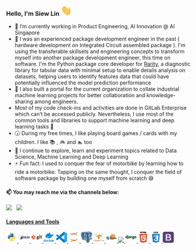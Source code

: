 ### Hello, I'm Siew Lin  <img src="https://github.com/SiewLinYap/SiewLinYap/blob/main/assets/wave.gif" width="30px">

- 🔭 I’m currently working in Product Engineering, AI Innovation @ AI Singapore
- 💬 I was an experienced package development engineer in the past ( hardware development on Integrated Circuit assembled package ). I'm using the transferable skillsets and engineering concepts to transform myself into another package development engineer, this time on software. I'm the Python package core developer for [Rarity](https://pypi.org/project/rarity/), a diagnostic library for tabular data with minimal setup to enable details analysis on datasets, helping users to identify features data that could have potentially influenced the model prediction performance
- :office: I also built a portal for the current organization to collate industrial machine learning projects for better collaboration and knowledge-sharing among engineers.
- Most of my code check-ins and activities are done in GitLab Enterprise which can’t be accessed publicly. Nevertheless, I use most of the common tools and libraries to support machine learning and deep learning tasks :dart:
- :clock530: During my free times, I like playing board games / cards with my children. I like :books: , :bike: and :swimmer: too
- 🌱 I continue to explore, learn and experiment topics related to Data Science, Machine Learning and Deep Learning
- ⚡ Fun fact: I used to conquer the fear of motorbike by learning how to ride a motorbike. Tapping on the same thought, I conquer the field of software package by building one myself from scratch :sweat_smile:


#### 📫 You may reach me via the channels below:
  
[<img src="https://img.icons8.com/color/48/000000/linkedin.png" width="4.5%"/>](https://www.linkedin.com/in/siewlinyap)  &nbsp; 
<a href="mailto:siewlin2009@gmail.com"> <img src="https://img.icons8.com/fluent/48/000000/gmail.png" width="4.5%"/>
  
#### Languages and Tools <br />

<code><img height="30" src="https://raw.githubusercontent.com/github/explore/80688e429a7d4ef2fca1e82350fe8e3517d3494d/topics/python/python.png"></code>
<code><img height="30" src="https://raw.githubusercontent.com/github/explore/80688e429a7d4ef2fca1e82350fe8e3517d3494d/topics/bash/bash.png"></code>
<code><img height="30" src="https://raw.githubusercontent.com/github/explore/80688e429a7d4ef2fca1e82350fe8e3517d3494d/topics/git/git.png"></code>
<code><img height="30" src="https://raw.githubusercontent.com/github/explore/80688e429a7d4ef2fca1e82350fe8e3517d3494d/topics/docker/docker.png"></code>
<code><img height="30" src="https://raw.githubusercontent.com/github/explore/80688e429a7d4ef2fca1e82350fe8e3517d3494d/topics/visual-studio-code/visual-studio-code.png"></code>
<code><img height="30" src="https://raw.githubusercontent.com/github/explore/80688e429a7d4ef2fca1e82350fe8e3517d3494d/topics/jupyter-notebook/jupyter-notebook.png"></code>
<code><img height="30" src="https://raw.githubusercontent.com/github/explore/80688e429a7d4ef2fca1e82350fe8e3517d3494d/topics/postgresql/postgresql.png"></code>
<code><img height="30" src="https://raw.githubusercontent.com/github/explore/80688e429a7d4ef2fca1e82350fe8e3517d3494d/topics/tensorflow/tensorflow.png"></code>
<code><img height="30" src="https://raw.githubusercontent.com/github/explore/80688e429a7d4ef2fca1e82350fe8e3517d3494d/topics/scikit-learn/scikit-learn.png"></code>
<code><img height="30" src="https://avatars.githubusercontent.com/u/5997976?s=200&v=4"></code>
<code><img height="30" src="https://raw.githubusercontent.com/github/explore/80688e429a7d4ef2fca1e82350fe8e3517d3494d/topics/django/django.png"></code>
<code><img height="30" src="https://raw.githubusercontent.com/github/explore/80688e429a7d4ef2fca1e82350fe8e3517d3494d/topics/html/html.png"></code>
<code><img height="30" src="https://raw.githubusercontent.com/github/explore/80688e429a7d4ef2fca1e82350fe8e3517d3494d/topics/css/css.png"></code>
<code><img height="30" src="https://raw.githubusercontent.com/github/explore/80688e429a7d4ef2fca1e82350fe8e3517d3494d/topics/bootstrap/bootstrap.png"></code>
